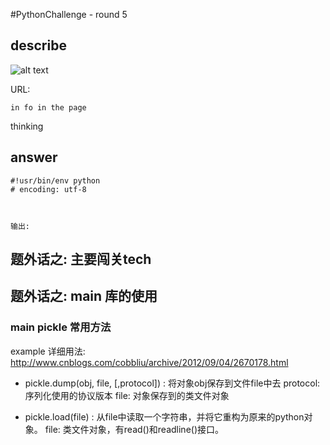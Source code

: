#PythonChallenge - round 5

## describe
![alt text][stage_one_img]

[stage_one_img]: ../images/

URL:

```
in fo in the page
```

thinking

## answer
```
#!usr/bin/env python
# encoding: utf-8



输出:

```

## 题外话之: 主要闯关tech


## 题外话之:  main 库的使用


### main pickle 常用方法

example
详细用法: http://www.cnblogs.com/cobbliu/archive/2012/09/04/2670178.html

- pickle.dump(obj, file, [,protocol]) : 将对象obj保存到文件file中去
protocol: 序列化使用的协议版本
file: 对象保存到的类文件对象

- pickle.load(file) : 从file中读取一个字符串，并将它重构为原来的python对象。
file: 类文件对象，有read()和readline()接口。
